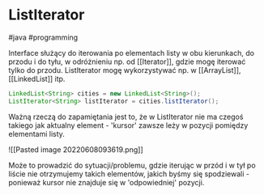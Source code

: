 # ListIterator
#java #programming 

Interface służący do iterowania po elementach listy w obu kierunkach, do przodu i do tyłu, w odróżnieniu np. od [[Iterator]], gdzie mogę iterować tylko do przodu. ListIterator mogę wykorzystywać np. w [[ArrayList]], [[LinkedList]] itp.

```java
LinkedList<String> cities = new LinkedList<String>();
ListIterator<String> listIterator = cities.listIterator();
```

Ważną rzeczą do zapamiętania jest to, że w ListIterator nie ma czegoś takiego jak aktualny element - 'kursor' zawsze leży w pozycji pomiędzy elementami listy.

![[Pasted image 20220608093619.png]]

Może to prowadzić do sytuacji/problemu, gdzie iterując w przód i w tył po liście nie otrzymujemy takich elementów, jakich byśmy się spodziewali - ponieważ kursor nie znajduje się w 'odpowiedniej' pozycji.